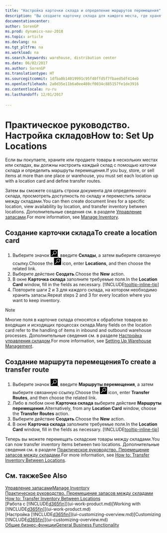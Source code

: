 ```yaml
---
title: "Настройка карточки склада и определение маршрутов перемещения"
description: "Вы создаете карточку склада для каждого места, где хранятся товары, например для склада или дистрибьюторского центра, а также настраиваете маршруты для перемещения товаров между складами."
documentationcenter: 
author: SorenGP
ms.prod: dynamics-nav-2018
ms.topic: article
ms.devlang: na
ms.tgt_pltfrm: na
ms.workload: na
ms.search.keywords: warehouse, distribution center
ms.date: 06/02/2017
ms.author: SorenGP
ms.translationtype: HT
ms.sourcegitcommit: 1dfba8b14019991c95f40ffd5f7fbaed5df414eb
ms.openlocfilehash: 2a0d35e11b6a0ee480cf0034c885157fe1de3916
ms.contentlocale: ru-ru
ms.lasthandoff: 12/01/2017

---
```

# <a name="how-to-set-up-locations"></a><span data-ttu-id="9c38b-103">Практическое руководство. Настройка складов</span><span class="sxs-lookup"><span data-stu-id="9c38b-103">How to: Set Up Locations</span></span>
<span data-ttu-id="9c38b-104">Если вы покупаете, храните или продаете товары в нескольких местах или складах, вы должны настроить каждый склад с помощью каточки склада и определить маршруты перемещения.</span><span class="sxs-lookup"><span data-stu-id="9c38b-104">If you buy, store, or sell items at more than one place or warehouse, you must set each location up with a location card and define transfer routes.</span></span>

<span data-ttu-id="9c38b-105">Затем вы сможете создать строки документа для определенного склада, просмотреть доступность по складу и переместить запасы между складами.</span><span class="sxs-lookup"><span data-stu-id="9c38b-105">You can then create document lines for a specific location, view availability by location, and transfer inventory between locations.</span></span> <span data-ttu-id="9c38b-106">Дополнительные сведения см. в разделе [Управление запасами](inventory-manage-inventory.md).</span><span class="sxs-lookup"><span data-stu-id="9c38b-106">For more information, see [Manage Inventory](inventory-manage-inventory.md).</span></span>

## <a name="to-create-a-location-card"></a><span data-ttu-id="9c38b-107">Создание карточки склада</span><span class="sxs-lookup"><span data-stu-id="9c38b-107">To create a location card</span></span>
1. <span data-ttu-id="9c38b-108">Выберите значок ![Поиск страницы или отчета](media/ui-search/search_small.png "Значок поиска страницы или отчета"), введите **Склады**, а затем выберите связанную ссылку.</span><span class="sxs-lookup"><span data-stu-id="9c38b-108">Choose the ![Search for Page or Report](media/ui-search/search_small.png "Search for Page or Report icon") icon, enter **Locations**, and then choose the related link.</span></span>
2. <span data-ttu-id="9c38b-109">Выберите действие **Создать**.</span><span class="sxs-lookup"><span data-stu-id="9c38b-109">Choose the **New** action.</span></span>
3. <span data-ttu-id="9c38b-110">В окне **Карточка склада** заполните требуемые поля.</span><span class="sxs-lookup"><span data-stu-id="9c38b-110">In the **Location Card** window, fill in the fields as necessary.</span></span> [!INCLUDE[tooltip-inline-tip](includes/tooltip-inline-tip_md.md)]
4. <span data-ttu-id="9c38b-111">Повторите шаги 2 и 3 для каждого склада, на котором необходимо хранить запасы.</span><span class="sxs-lookup"><span data-stu-id="9c38b-111">Repeat steps 2 and 3 for every location where you want to keep inventory.</span></span>

> [!NOTE]  
> <span data-ttu-id="9c38b-112">Многие поля в карточке склада относятся к обработке товаров во входящих и исходящих процессах склада.</span><span class="sxs-lookup"><span data-stu-id="9c38b-112">Many fields on the location card refer to the handling of items in inbound and outbound warehouse processes.</span></span> <span data-ttu-id="9c38b-113">Дополнительные сведения см. в разделе [Настройка управления складом](warehouse-setup-warehouse.md).</span><span class="sxs-lookup"><span data-stu-id="9c38b-113">For more information, see [Setting Up Warehouse Management](warehouse-setup-warehouse.md).</span></span>

## <a name="to-create-a-transfer-route"></a><span data-ttu-id="9c38b-114">Создание маршрута перемещения</span><span class="sxs-lookup"><span data-stu-id="9c38b-114">To create a transfer route</span></span>
1. <span data-ttu-id="9c38b-115">Выберите значок ![Поиск страницы или отчета](media/ui-search/search_small.png "Значок поиска страницы или отчета"), введите **Маршруты перемещения**, а затем выберите связанную ссылку.</span><span class="sxs-lookup"><span data-stu-id="9c38b-115">Choose the ![Search for Page or Report](media/ui-search/search_small.png "Search for Page or Report icon") icon, enter **Transfer Routes**, and then choose the related link.</span></span>
2. <span data-ttu-id="9c38b-116">Либо в любом окне **Карточка склада** выберите действие **Маршруты перемещения**.</span><span class="sxs-lookup"><span data-stu-id="9c38b-116">Alternatively, from any **Location Card** window, choose the **Transfer Routes** action.</span></span>
3. <span data-ttu-id="9c38b-117">Выберите действие **Создать**.</span><span class="sxs-lookup"><span data-stu-id="9c38b-117">Choose the **New** action.</span></span>
4. <span data-ttu-id="9c38b-118">В окне **Карточка склада** заполните требуемые поля.</span><span class="sxs-lookup"><span data-stu-id="9c38b-118">In the **Location Card** window, fill in the fields as necessary.</span></span> [!INCLUDE[tooltip-inline-tip](includes/tooltip-inline-tip_md.md)]

<span data-ttu-id="9c38b-119">Теперь вы можете перемещать складские товары между складами.</span><span class="sxs-lookup"><span data-stu-id="9c38b-119">You can now transfer inventory items between two locations.</span></span> <span data-ttu-id="9c38b-120">Дополнительные сведения см. в разделе [Практическое руководство. Перемещение запасов между складами](inventory-how-transfer-between-locations.md).</span><span class="sxs-lookup"><span data-stu-id="9c38b-120">For more information, see [How to: Transfer Inventory Between Locations](inventory-how-transfer-between-locations.md).</span></span>    

## <a name="see-also"></a><span data-ttu-id="9c38b-121">См. также</span><span class="sxs-lookup"><span data-stu-id="9c38b-121">See Also</span></span>
[<span data-ttu-id="9c38b-122">Управление запасами</span><span class="sxs-lookup"><span data-stu-id="9c38b-122">Manage Inventory</span></span>](inventory-manage-inventory.md)  
<span data-ttu-id="9c38b-123">[Практическое руководство. Перемещение запасов между складами](inventory-how-transfer-between-locations.md)  </span><span class="sxs-lookup"><span data-stu-id="9c38b-123">[How to: Transfer Inventory Between Locations](inventory-how-transfer-between-locations.md)  </span></span>  
<span data-ttu-id="9c38b-124">[Работа с [!INCLUDE[d365fin](includes/d365fin_md.md)]](ui-work-product.md)</span><span class="sxs-lookup"><span data-stu-id="9c38b-124">[Working with [!INCLUDE[d365fin](includes/d365fin_md.md)]](ui-work-product.md)</span></span>  
<span data-ttu-id="9c38b-125">[Настройка [!INCLUDE[d365fin](includes/d365fin_md.md)]](ui-customizing-overview.md)</span><span class="sxs-lookup"><span data-stu-id="9c38b-125">[Customizing [!INCLUDE[d365fin](includes/d365fin_md.md)]](ui-customizing-overview.md)</span></span>  
[<span data-ttu-id="9c38b-126">Общие бизнес-функции</span><span class="sxs-lookup"><span data-stu-id="9c38b-126">General Business Functionality</span></span>](ui-across-business-areas.md)

